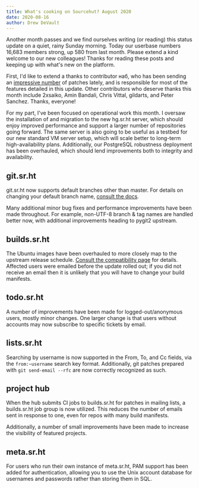 ```yaml
---
title: What's cooking on Sourcehut? August 2020
date: 2020-08-16
author: Drew DeVault
---
```


Another month passes and we find ourselves writing (or reading) this status
update on a quiet, rainy Sunday morning. Today our userbase numbers 16,683
members strong, up 580 from last month. Please extend a kind welcome to our new
colleagues! Thanks for reading these posts and keeping up with what's new on the
platform.

First, I'd like to extend a thanks to contributor наб, who has been sending an
[impressive number][0] of patches lately, and is responsible for most of the
features detailed in this update. Other contributors who deserve thanks this
month include 2xsaiko, Amin Bandali, Chris Vittal, gildarts, and Peter Sanchez.
Thanks, everyone!

[0]: https://lists.sr.ht/~sircmpwn/sr.ht-dev?search=from%3Anabijaczleweli

For my part, I've been focused on operational work this month. I oversaw the
installation of and migration to the new hg.sr.ht server, which should enjoy
improved performance and support a larger number of repositories going forward.
The same server is also going to be useful as a testbed for our new standard VM
server setup, which will scale better to long-term high-availability plans.
Additionally, our PostgreSQL robustness deployment has been overhauled, which
should lend improvements both to integrity and availability.

## git.sr.ht

git.sr.ht now supports default branches other than master. For details on
changing your default branch name, [consult the docs][1].

[1]: https://man.sr.ht/git.sr.ht/#changing-the-default-branch

Many additional minor bug fixes and performance improvements have been made
throughout. For example, non-UTF-8 branch & tag names are handled better now,
with additional improvements heading to pygit2 upstream.

## builds.sr.ht

The Ubuntu images have been overhauled to more closely map to the upstream
release schedule. [Consult the compatibility page][2] for details. Affected
users were emailed before the update rolled out; if you did not receive an email
then it is unlikely that you will have to change your build manifests.

[2]: https://man.sr.ht/builds.sr.ht/compatibility.md

## todo.sr.ht

A number of improvements have been made for logged-out/anonymous users, mostly
minor changes. One larger change is that users without accounts may now
subscribe to specific tickets by email.

## lists.sr.ht

Searching by username is now supported in the From, To, and Cc fields, via the
`from:~username` search key format. Additionally, git patches prepared with `git
send-email --rfc` are now correctly recognized as such.

## project hub

When the hub submits CI jobs to builds.sr.ht for patches in mailing lists, a
builds.sr.ht job group is now utilized. This reduces the number of emails sent
in response to one, even for repos with many build manifests.

Additionally, a number of small improvements have been made to increase the
visibility of featured projects.

## meta.sr.ht

For users who run their own instance of meta.sr.ht, PAM support has been added
for authentication, allowing you to use the Unix account database for usernames
and passwords rather than storing them in SQL.
